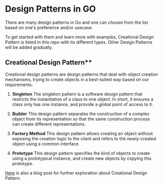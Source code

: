 # Design Patterns in GO

There are many design patterns in Go and one can choose from the list based on one's preference and/or usecase.

To get started with them and learn more with examples, Creational Design Pattern is listed in this repo with its different types. Other Design Patterns will be added gradually.

## Creational Design Pattern**
  Creational design patterns are design patterns that deal with object creation mechanisms, trying to create objects in a best-suited way based on our requirements.

  1. **Singleton**
      The singleton pattern is a software design pattern that restricts the instantiation of a class to one object. In short, it ensures a class only has one instance, and provide a global point of access to it.

  2. **Builder**
      This design pattern separates the construction of a complex object from its representation so that the same construction process can create different representations.

  3. **Factory Method**
      This design pattern allows creating an object without exposing the creation logic to the client and refers to the newly-created object using a common interface.

  4. **Prototype**
      This design pattern specifies the kind of objects to create using a prototypical instance, and create new objects by copying this prototype.

  [Here](https://medium.com/@rojace.shrestha/creational-design-pattern-in-go-b78cce98f328) is also a blog post for further exploration about Creational Design Pattern.